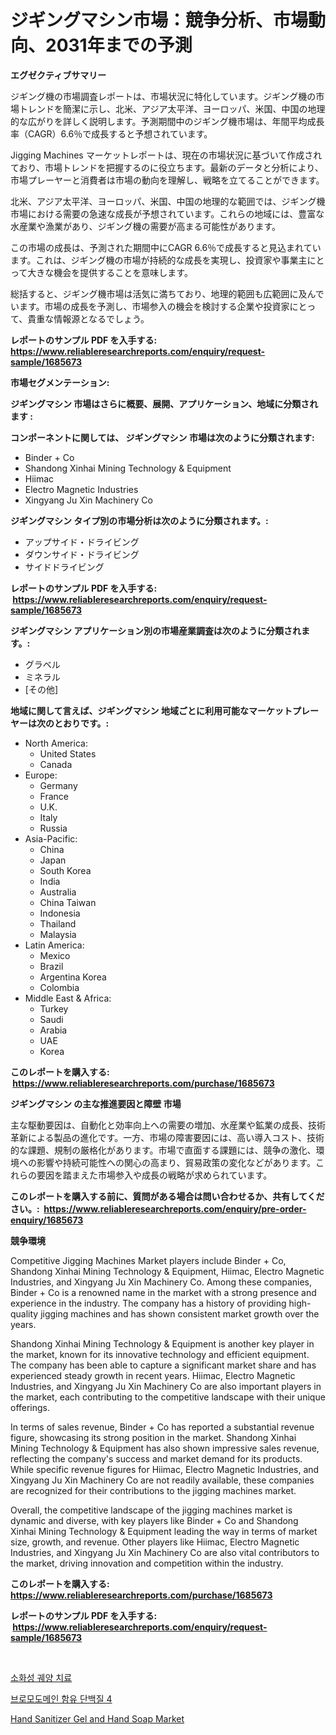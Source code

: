 <p><h1>ジギングマシン市場：競争分析、市場動向、2031年までの予測</h1></p><p><strong>エグゼクティブサマリー</strong></p>
<p><p>ジギング機の市場調査レポートは、市場状況に特化しています。ジギング機の市場トレンドを簡潔に示し、北米、アジア太平洋、ヨーロッパ、米国、中国の地理的な広がりを詳しく説明します。予測期間中のジギング機市場は、年間平均成長率（CAGR）6.6％で成長すると予想されています。</p><p>Jigging Machines マーケットレポートは、現在の市場状況に基づいて作成されており、市場トレンドを把握するのに役立ちます。最新のデータと分析により、市場プレーヤーと消費者は市場の動向を理解し、戦略を立てることができます。</p><p>北米、アジア太平洋、ヨーロッパ、米国、中国の地理的な範囲では、ジギング機市場における需要の急速な成長が予想されています。これらの地域には、豊富な水産業や漁業があり、ジギング機の需要が高まる可能性があります。</p><p>この市場の成長は、予測された期間中にCAGR 6.6％で成長すると見込まれています。これは、ジギング機の市場が持続的な成長を実現し、投資家や事業主にとって大きな機会を提供することを意味します。</p><p>総括すると、ジギング機市場は活気に満ちており、地理的範囲も広範囲に及んでいます。市場の成長を予測し、市場参入の機会を検討する企業や投資家にとって、貴重な情報源となるでしょう。</p></p>
<p><strong>レポートのサンプル PDF を入手する: <a href="https://www.reliableresearchreports.com/enquiry/request-sample/1685673">https://www.reliableresearchreports.com/enquiry/request-sample/1685673</a></strong></p>
<p><strong>市場セグメンテーション:</strong></p>
<p><strong> ジギングマシン 市場はさらに概要、展開、アプリケーション、地域に分類されます :</strong></p>
<p><strong>コンポーネントに関しては、 ジギングマシン 市場は次のように分類されます: &nbsp;</strong></p>
<p><ul><li>Binder + Co</li><li>Shandong Xinhai Mining Technology & Equipment</li><li>Hiimac</li><li>Electro Magnetic Industries</li><li>Xingyang Ju Xin Machinery Co</li></ul></p>
<p><strong> ジギングマシン タイプ別の市場分析は次のように分類されます。:</strong></p>
<p><ul><li>アップサイド・ドライビング</li><li>ダウンサイド・ドライビング</li><li>サイドドライビング</li></ul></p>
<p><strong>レポートのサンプル PDF を入手する: &nbsp;<a href="https://www.reliableresearchreports.com/enquiry/request-sample/1685673">https://www.reliableresearchreports.com/enquiry/request-sample/1685673</a></strong></p>
<p><strong> ジギングマシン アプリケーション別の市場産業調査は次のように分類されます。:</strong></p>
<p><ul><li>グラベル</li><li>ミネラル</li><li>[その他]</li></ul></p>
<p><strong>地域に関して言えば、ジギングマシン 地域ごとに利用可能なマーケットプレーヤーは次のとおりです。:</strong></p>
<p><ul>
    <li>
        North America:
        <ul>
            <li>United States</li>
            <li>Canada</li>
        </ul>
    </li>
    <li>
        Europe:
        <ul>
            <li>Germany</li>
            <li>France</li>
            <li>U.K.</li>
            <li>Italy</li>
            <li>Russia</li>
        </ul>
    </li>
    <li>
        Asia-Pacific:
        <ul>
            <li>China</li>
            <li>Japan</li>
            <li>South Korea</li>
            <li>India</li>
            <li>Australia</li>
            <li>China Taiwan</li>
            <li>Indonesia</li>
            <li>Thailand</li>
            <li>Malaysia</li>
        </ul>
    </li>
    <li>
        Latin America:
        <ul>
            <li>Mexico</li>
            <li>Brazil</li>
            <li>Argentina Korea</li>
            <li>Colombia</li>
        </ul>
    </li>
    <li>
        Middle East & Africa:
        <ul>
            <li>Turkey</li>
            <li>Saudi</li>
            <li>Arabia</li>
            <li>UAE</li>
            <li>Korea</li>
        </ul>
    </li>
    </ul></p>
<p><strong>このレポートを購入する: &nbsp;<a href="https://www.reliableresearchreports.com/purchase/1685673">https://www.reliableresearchreports.com/purchase/1685673</a></strong></p>
<p><strong>ジギングマシン の主な推進要因と障壁 市場</strong></p>
<p><p>主な駆動要因は、自動化と効率向上への需要の増加、水産業や鉱業の成長、技術革新による製品の進化です。一方、市場の障害要因には、高い導入コスト、技術的な課題、規制の厳格化があります。市場で直面する課題には、競争の激化、環境への影響や持続可能性への関心の高まり、貿易政策の変化などがあります。これらの要因を踏まえた市場参入や成長の戦略が求められています。</p></p>
<p><strong>このレポートを購入する前に、質問がある場合は問い合わせるか、共有してください。:&nbsp; <a href="https://www.reliableresearchreports.com/enquiry/pre-order-enquiry/1685673">https://www.reliableresearchreports.com/enquiry/pre-order-enquiry/1685673</a></strong></p>
<p><strong>競争環境</strong></p>
<p><p>Competitive Jigging Machines Market players include Binder + Co, Shandong Xinhai Mining Technology & Equipment, Hiimac, Electro Magnetic Industries, and Xingyang Ju Xin Machinery Co. Among these companies, Binder + Co is a renowned name in the market with a strong presence and experience in the industry. The company has a history of providing high-quality jigging machines and has shown consistent market growth over the years. </p><p>Shandong Xinhai Mining Technology & Equipment is another key player in the market, known for its innovative technology and efficient equipment. The company has been able to capture a significant market share and has experienced steady growth in recent years. Hiimac, Electro Magnetic Industries, and Xingyang Ju Xin Machinery Co are also important players in the market, each contributing to the competitive landscape with their unique offerings.</p><p>In terms of sales revenue, Binder + Co has reported a substantial revenue figure, showcasing its strong position in the market. Shandong Xinhai Mining Technology & Equipment has also shown impressive sales revenue, reflecting the company's success and market demand for its products. While specific revenue figures for Hiimac, Electro Magnetic Industries, and Xingyang Ju Xin Machinery Co are not readily available, these companies are recognized for their contributions to the jigging machines market.</p><p>Overall, the competitive landscape of the jigging machines market is dynamic and diverse, with key players like Binder + Co and Shandong Xinhai Mining Technology & Equipment leading the way in terms of market size, growth, and revenue. Other players like Hiimac, Electro Magnetic Industries, and Xingyang Ju Xin Machinery Co are also vital contributors to the market, driving innovation and competition within the industry.</p></p>
<p><strong>このレポートを購入する: &nbsp; <a href="https://www.reliableresearchreports.com/purchase/1685673">https://www.reliableresearchreports.com/purchase/1685673</a></strong></p>
<p><strong>レポートのサンプル PDF を入手する: &nbsp;<a href="https://www.reliableresearchreports.com/enquiry/request-sample/1685673">https://www.reliableresearchreports.com/enquiry/request-sample/1685673</a></strong><strong></strong></p>
<p>&nbsp;</p>
<p><p><a href="https://github.com/Tristiarton768456/Market-Research-Report-List-1/blob/main/59261756289.md">소화성 궤양 치료</a></p><p><a href="https://github.com/vsoq0zknh59/Market-Research-Report-List-1/blob/main/74289676288.md">브로모도메인 함유 단백질 4</a></p><p><a href="https://github.com/Whitneyboyettebo9kiw7yr13/Market-Research-Report-List-1/blob/main/hand-sanitizer-gel-and-hand-soap-market.md">Hand Sanitizer Gel and Hand Soap Market</a></p></p>